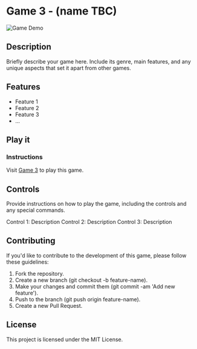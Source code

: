 # Game 3 - (name TBC)

![Game Demo](demo.gif)

## Description

Briefly describe your game here. Include its genre, main features, and any unique aspects that set it apart from other games.

## Features

- Feature 1
- Feature 2
- Feature 3
- ...

## Play it

### Instructions

Visit [Game 3](https://joalex.dev/game3.html) to play this game.

## Controls

Provide instructions on how to play the game, including the controls and any special commands.

Control 1: Description
Control 2: Description
Control 3: Description


## Contributing

If you'd like to contribute to the development of this game, please follow these guidelines:

1. Fork the repository.
2. Create a new branch (git checkout -b feature-name).
3. Make your changes and commit them (git commit -am 'Add new feature').
4. Push to the branch (git push origin feature-name).
5. Create a new Pull Request.

## License

This project is licensed under the MIT License.

